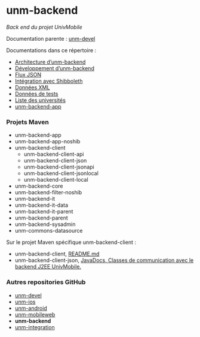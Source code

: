 unm-backend
===========

_Back end du projet UnivMobile_

Documentation parente : [unm-devel](../../../unm-devel/blob/develop/README.md "Documentation parente : unm-devel/README.md")

Documentations dans ce répertoire :

  * [Architecture d’unm-backend](Arch.md "Arch.md") 
  * [Développement d’unm-backend](Devel.md "Devel.md")
  * [Flux JSON](JSON.md "JSON.md")
  * [Intégration avec Shibboleth](Shibboleth.md "Shibboleth.md") 
  * [Données XML](XMLData.md "XMLData.md") 
  * [Données de tests](Tests.md "Tests.md") 
  * [Liste des universités](Universities.md "Universities.md") 
  * [unm-backend-app](unm-backend-app.md "unm-backend-app.md")

 
### Projets Maven

  * unm-backend-app
  * unm-backend-app-noshib 
  * unm-backend-client 
    * unm-backend-client-api 
    * unm-backend-client-json 
    * unm-backend-client-jsonapi
    * unm-backend-client-jsonlocal
    * unm-backend-client-local 
  * unm-backend-core 
  * unm-backend-filter-noshib 
  * unm-backend-it 
  * unm-backend-it-data 
  * unm-backend-it-parent 
  * unm-backend-parent 
  * unm-backend-sysadmin 
  * unm-commons-datasource 

Sur le projet Maven spécifique unm-backend-client :

  * unm-backend-client, [README.md](unm-backend-client/README.md "README.md")
  * unm-backend-client-json, [JavaDocs, Classes de communication avec le backend J2EE UnivMobile.](http://univmobile.vswip.com/nexus/content/sites/pub/unm-backend-client-json/0.0.4/apidocs/)
  
### Autres repositories GitHub

  * [unm-devel](https://github.com/univmobile/unm-devel/README.md "Repository GitHub unm-devel")
  * [unm-ios](https://github.com/univmobile/unm-ios/README.md "Repository GitHub unm-ios")
  * [unm-android](https://github.com/univmobile/unm-android/README.md "Repository GitHub unm-android")
  * [unm-mobileweb](https://github.com/univmobile/unm-mobileweb/README.md "Repository GitHub unm-mobileweb")
  * **unm-backend**
  * [unm-integration](https://github.com/univmobile/unm-integration/README.md "Repository GitHub unm-integration")
